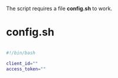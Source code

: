 The script requires a file **config.sh** to work.

# config.sh
```bash

#!/bin/bash

client_id=""
access_token=""

```

